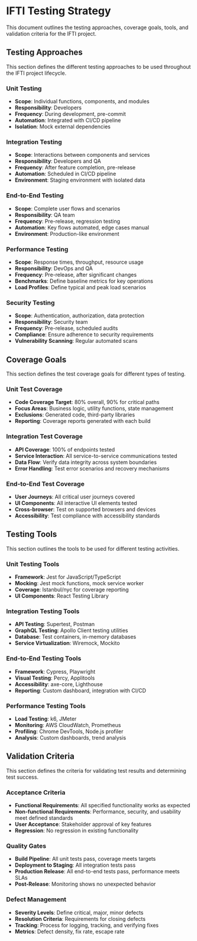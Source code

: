 # IFTI Testing Strategy

This document outlines the testing approaches, coverage goals, tools, and validation criteria for the IFTI project.

## Testing Approaches

This section defines the different testing approaches to be used throughout the IFTI project lifecycle.

### Unit Testing

- **Scope**: Individual functions, components, and modules
- **Responsibility**: Developers
- **Frequency**: During development, pre-commit
- **Automation**: Integrated with CI/CD pipeline
- **Isolation**: Mock external dependencies

### Integration Testing

- **Scope**: Interactions between components and services
- **Responsibility**: Developers and QA
- **Frequency**: After feature completion, pre-release
- **Automation**: Scheduled in CI/CD pipeline
- **Environment**: Staging environment with isolated data

### End-to-End Testing

- **Scope**: Complete user flows and scenarios
- **Responsibility**: QA team
- **Frequency**: Pre-release, regression testing
- **Automation**: Key flows automated, edge cases manual
- **Environment**: Production-like environment

### Performance Testing

- **Scope**: Response times, throughput, resource usage
- **Responsibility**: DevOps and QA
- **Frequency**: Pre-release, after significant changes
- **Benchmarks**: Define baseline metrics for key operations
- **Load Profiles**: Define typical and peak load scenarios

### Security Testing

- **Scope**: Authentication, authorization, data protection
- **Responsibility**: Security team
- **Frequency**: Pre-release, scheduled audits
- **Compliance**: Ensure adherence to security requirements
- **Vulnerability Scanning**: Regular automated scans

## Coverage Goals

This section defines the test coverage goals for different types of testing.

### Unit Test Coverage

- **Code Coverage Target**: 80% overall, 90% for critical paths
- **Focus Areas**: Business logic, utility functions, state management
- **Exclusions**: Generated code, third-party libraries
- **Reporting**: Coverage reports generated with each build

### Integration Test Coverage

- **API Coverage**: 100% of endpoints tested
- **Service Interaction**: All service-to-service communications tested
- **Data Flow**: Verify data integrity across system boundaries
- **Error Handling**: Test error scenarios and recovery mechanisms

### End-to-End Test Coverage

- **User Journeys**: All critical user journeys covered
- **UI Components**: All interactive UI elements tested
- **Cross-browser**: Test on supported browsers and devices
- **Accessibility**: Test compliance with accessibility standards

## Testing Tools

This section outlines the tools to be used for different testing activities.

### Unit Testing Tools

- **Framework**: Jest for JavaScript/TypeScript
- **Mocking**: Jest mock functions, mock service worker
- **Coverage**: Istanbul/nyc for coverage reporting
- **UI Components**: React Testing Library

### Integration Testing Tools

- **API Testing**: Supertest, Postman
- **GraphQL Testing**: Apollo Client testing utilities
- **Database**: Test containers, in-memory databases
- **Service Virtualization**: Wiremock, Mockito

### End-to-End Testing Tools

- **Framework**: Cypress, Playwright
- **Visual Testing**: Percy, Applitools
- **Accessibility**: axe-core, Lighthouse
- **Reporting**: Custom dashboard, integration with CI/CD

### Performance Testing Tools

- **Load Testing**: k6, JMeter
- **Monitoring**: AWS CloudWatch, Prometheus
- **Profiling**: Chrome DevTools, Node.js profiler
- **Analysis**: Custom dashboards, trend analysis

## Validation Criteria

This section defines the criteria for validating test results and determining test success.

### Acceptance Criteria

- **Functional Requirements**: All specified functionality works as expected
- **Non-functional Requirements**: Performance, security, and usability meet defined standards
- **User Acceptance**: Stakeholder approval of key features
- **Regression**: No regression in existing functionality

### Quality Gates

- **Build Pipeline**: All unit tests pass, coverage meets targets
- **Deployment to Staging**: All integration tests pass
- **Production Release**: All end-to-end tests pass, performance meets SLAs
- **Post-Release**: Monitoring shows no unexpected behavior

### Defect Management

- **Severity Levels**: Define critical, major, minor defects
- **Resolution Criteria**: Requirements for closing defects
- **Tracking**: Process for logging, tracking, and verifying fixes
- **Metrics**: Defect density, fix rate, escape rate